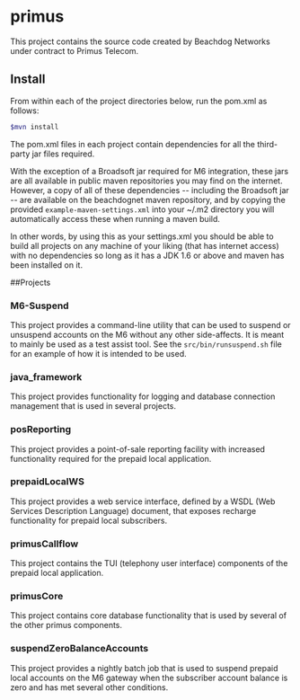 # primus

This project contains the source code created by Beachdog Networks under contract to Primus Telecom.  

## Install
From within each of the project directories below, run the pom.xml as follows:
```bash
$mvn install
```
The pom.xml files in each project contain dependencies for all the third-party jar files required.  

With the exception of a Broadsoft jar required for M6 integration, these jars are all available in public maven repositories you may find on the internet.  However, a copy of all of these dependencies -- including the Broadsoft jar -- are available on the beachdognet maven repository, and by copying the provided `example-maven-settings.xml` into your ~/.m2 directory you will automatically access these when running a maven build.  

In other words, by using this as your settings.xml you should be able 
to build all projects on any machine of your liking (that has internet access) with no dependencies so long as it has a JDK 1.6 or above and maven has been installed on it.

##Projects

### M6-Suspend

This project provides a command-line utility that can be used to suspend or unsuspend accounts on the M6 without any other side-affects.  It is meant to mainly be used as a test assist tool.  See the `src/bin/runsuspend.sh` file for an example of how it is intended to be used.

### java_framework

This project provides functionality for logging and database connection management that is used in several projects.

### posReporting

This project provides a point-of-sale reporting facility with increased functionality required for the prepaid local application.

### prepaidLocalWS

This project provides a web service interface, defined by a WSDL (Web Services Description Language) document, that exposes recharge functionality for prepaid local subscribers.

### primusCallflow

This project contains the TUI (telephony user interface) components of the prepaid local application.

### primusCore

This project contains core database functionality that is used by several of the other primus components.

### suspendZeroBalanceAccounts

This project provides a nightly batch job that is used to suspend prepaid local accounts on the M6 gateway when the subscriber account balance is zero and has met several other conditions.



